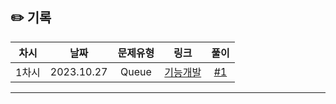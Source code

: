 ## ✏️ 기록

| 차시  |    날짜    | 문제유형 |                                    링크                                     |  풀이  |
| :---: | :--------: | :------: | :-------------------------------------------------------------------------: | :----: |
| 1차시 | 2023.10.27 |  Queue   | [기능개발](https://school.programmers.co.kr/learn/courses/30/lessons/42586) | [#1]() |

---

